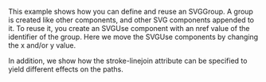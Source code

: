 This example shows how you can define and reuse an SVGGroup. A group is created like other components, and other SVG components appended to it. To reuse it, you create an SVGUse component with an nref value of the identifier of the group. Here we move the SVGUse components by changing the x and/or y value.

In addition, we show how the stroke-linejoin attribute can be specified to yield different effects on the paths.
